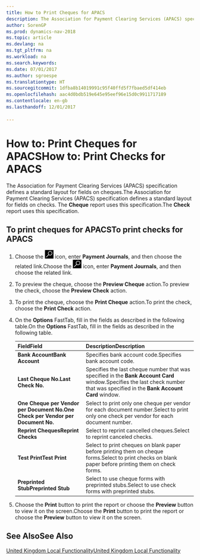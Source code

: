 ```yaml
---
title: How to Print Cheques for APACS
description: The Association for Payment Clearing Services (APACS) specification defines a standard layout for fields on cheques. The **Cheque** report uses this specification.
author: SorenGP
ms.prod: dynamics-nav-2018
ms.topic: article
ms.devlang: na
ms.tgt_pltfrm: na
ms.workload: na
ms.search.keywords: 
ms.date: 07/01/2017
ms.author: sgroespe
ms.translationtype: HT
ms.sourcegitcommit: 1dfba8b14019991c95f40ffd5f7fbaed5df414eb
ms.openlocfilehash: aac4d0bdb519e645e95eef96e15d0c9911717189
ms.contentlocale: en-gb
ms.lasthandoff: 12/01/2017

---
```

# <a name="how-to-print-checks-for-apacs"></a><span data-ttu-id="0c01b-104">How to: Print Cheques for APACS</span><span class="sxs-lookup"><span data-stu-id="0c01b-104">How to: Print Checks for APACS</span></span>
<span data-ttu-id="0c01b-105">The Association for Payment Clearing Services (APACS) specification defines a standard layout for fields on cheques.</span><span class="sxs-lookup"><span data-stu-id="0c01b-105">The Association for Payment Clearing Services (APACS) specification defines a standard layout for fields on checks.</span></span> <span data-ttu-id="0c01b-106">The **Cheque** report uses this specification.</span><span class="sxs-lookup"><span data-stu-id="0c01b-106">The **Check** report uses this specification.</span></span>  

## <a name="to-print-checks-for-apacs"></a><span data-ttu-id="0c01b-107">To print cheques for APACS</span><span class="sxs-lookup"><span data-stu-id="0c01b-107">To print checks for APACS</span></span>  

1.  <span data-ttu-id="0c01b-108">Choose the ![Search for Page or Report](../../media/ui-search/search_small.png "Search for Page or Report icon") icon, enter **Payment Journals**, and then choose the related link.</span><span class="sxs-lookup"><span data-stu-id="0c01b-108">Choose the ![Search for Page or Report](../../media/ui-search/search_small.png "Search for Page or Report icon") icon, enter **Payment Journals**, and then choose the related link.</span></span>  
2.  <span data-ttu-id="0c01b-109">To preview the cheque, choose the **Preview Cheque** action.</span><span class="sxs-lookup"><span data-stu-id="0c01b-109">To preview the check, choose the **Preview Check** action.</span></span>  
3.  <span data-ttu-id="0c01b-110">To print the cheque, choose the **Print Cheque** action.</span><span class="sxs-lookup"><span data-stu-id="0c01b-110">To print the check, choose the **Print Check** action.</span></span>  

4.  <span data-ttu-id="0c01b-111">On the **Options** FastTab, fill in the fields as described in the following table.</span><span class="sxs-lookup"><span data-stu-id="0c01b-111">On the **Options** FastTab, fill in the fields as described in the following table.</span></span>  

    |<span data-ttu-id="0c01b-112">Field</span><span class="sxs-lookup"><span data-stu-id="0c01b-112">Field</span></span>|<span data-ttu-id="0c01b-113">Description</span><span class="sxs-lookup"><span data-stu-id="0c01b-113">Description</span></span>|  
    |---------------------------------|---------------------------------------|  
    |<span data-ttu-id="0c01b-114">**Bank Account**</span><span class="sxs-lookup"><span data-stu-id="0c01b-114">**Bank Account**</span></span>|<span data-ttu-id="0c01b-115">Specifies bank account code.</span><span class="sxs-lookup"><span data-stu-id="0c01b-115">Specifies bank account code.</span></span>|  
    |<span data-ttu-id="0c01b-116">**Last Cheque No.**</span><span class="sxs-lookup"><span data-stu-id="0c01b-116">**Last Check No.**</span></span>|<span data-ttu-id="0c01b-117">Specifies the last cheque number that was specified in the **Bank Account Card** window.</span><span class="sxs-lookup"><span data-stu-id="0c01b-117">Specifies the last check number that was specified in the **Bank Account Card** window.</span></span>|  
    |<span data-ttu-id="0c01b-118">**One Cheque per Vendor per Document No.**</span><span class="sxs-lookup"><span data-stu-id="0c01b-118">**One Check per Vendor per Document No.**</span></span>|<span data-ttu-id="0c01b-119">Select to print only one cheque per vendor for each document number.</span><span class="sxs-lookup"><span data-stu-id="0c01b-119">Select to print only one check per vendor for each document number.</span></span>|  
    |<span data-ttu-id="0c01b-120">**Reprint Cheques**</span><span class="sxs-lookup"><span data-stu-id="0c01b-120">**Reprint Checks**</span></span>|<span data-ttu-id="0c01b-121">Select to reprint cancelled cheques.</span><span class="sxs-lookup"><span data-stu-id="0c01b-121">Select to reprint canceled checks.</span></span>|  
    |<span data-ttu-id="0c01b-122">**Test Print**</span><span class="sxs-lookup"><span data-stu-id="0c01b-122">**Test Print**</span></span>|<span data-ttu-id="0c01b-123">Select to print cheques on blank paper before printing them on cheque forms.</span><span class="sxs-lookup"><span data-stu-id="0c01b-123">Select to print checks on blank paper before printing them on check forms.</span></span>|  
    |<span data-ttu-id="0c01b-124">**Preprinted Stub**</span><span class="sxs-lookup"><span data-stu-id="0c01b-124">**Preprinted Stub**</span></span>|<span data-ttu-id="0c01b-125">Select to use cheque forms with preprinted stubs.</span><span class="sxs-lookup"><span data-stu-id="0c01b-125">Select to use check forms with preprinted stubs.</span></span>|  

5.  <span data-ttu-id="0c01b-126">Choose the **Print** button to print the report or choose the **Preview** button to view it on the screen.</span><span class="sxs-lookup"><span data-stu-id="0c01b-126">Choose the **Print** button to print the report or choose the **Preview** button to view it on the screen.</span></span>  

## <a name="see-also"></a><span data-ttu-id="0c01b-127">See Also</span><span class="sxs-lookup"><span data-stu-id="0c01b-127">See Also</span></span>  
[<span data-ttu-id="0c01b-128">United Kingdom Local Functionality</span><span class="sxs-lookup"><span data-stu-id="0c01b-128">United Kingdom Local Functionality</span></span>](united-kingdom-local-functionality.md)


